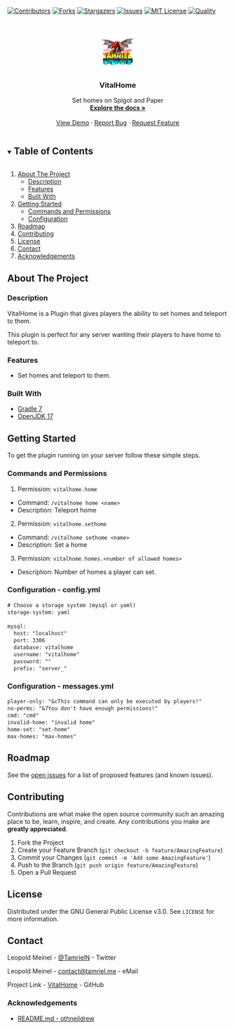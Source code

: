 <!-- PROJECT SHIELDS -->
[![Contributors][contributors-shield]][contributors-url]
[![Forks][forks-shield]][forks-url]
[![Stargazers][stars-shield]][stars-url]
[![Issues][issues-shield]][issues-url]
[![MIT License][license-shield]][license-url]
[![Quality][quality-shield]][quality-url]

<!-- PROJECT LOGO -->
<!--suppress ALL -->
<br />
<p align="center">
  <a href="https://github.com/TamrielNetwork/VitalHome">
    <img src="images/logo.png" alt="Logo" width="80" height="80">
  </a>

<h3 align="center">VitalHome</h3>

  <p align="center">
    Set homes on Spigot and Paper
    <br />
    <a href="https://github.com/TamrielNetwork/VitalHome"><strong>Explore the docs »</strong></a>
    <br />
    <br />
    <a href="https://github.com/TamrielNetwork/VitalHome">View Demo</a>
    ·
    <a href="https://github.com/TamrielNetwork/VitalHome/issues">Report Bug</a>
    ·
    <a href="https://github.com/TamrielNetwork/VitalHome/issues">Request Feature</a>
  </p>

<!-- TABLE OF CONTENTS -->
<details open="open">
  <summary><h2 style="display: inline-block">Table of Contents</h2></summary>
  <ol>
    <li>
      <a href="#about-the-project">About The Project</a>
      <ul>
        <li><a href="#description">Description</a></li>
        <li><a href="#features">Features</a></li>
        <li><a href="#built-with">Built With</a></li>
      </ul>
    </li>
    <li>
      <a href="#getting-started">Getting Started</a>
      <ul>
        <li><a href="#commands-and-permissions">Commands and Permissions</a></li>
        <li><a href="#configuration">Configuration</a></li>
      </ul>
    </li>
    <li><a href="#roadmap">Roadmap</a></li>
    <li><a href="#contributing">Contributing</a></li>
    <li><a href="#license">License</a></li>
    <li><a href="#contact">Contact</a></li>
    <li><a href="#acknowledgements">Acknowledgements</a></li>
  </ol>
</details>

<!-- ABOUT THE PROJECT -->

## About The Project

### Description

VitalHome is a Plugin that gives players the ability to set homes and teleport to them.

This plugin is perfect for any server wanting their players to have home to teleport to.

### Features

* Set homes and teleport to them.

### Built With

* [Gradle 7](https://docs.gradle.org/7.4/release-notes.html)
* [OpenJDK 17](https://openjdk.java.net/projects/jdk/17/)

<!-- GETTING STARTED -->

## Getting Started

To get the plugin running on your server follow these simple steps.

### Commands and Permissions

1. Permission: `vitalhome.home`

* Command: `/vitalhome home <name>`
* Description: Teleport home

2. Permission: `vitalhome.sethome`

* Command: `/vitalhome sethome <name>`
* Description: Set a home

3. Permission: `vitalhome.homes.<number of allowed homes>`

* Description: Number of homes a player can set.

### Configuration - config.yml

```
# Choose a storage system (mysql or yaml)
storage-system: yaml

mysql:
  host: "localhost"
  port: 3306
  database: vitalhome
  username: "vitalhome"
  password: ""
  prefix: "server_"
```

### Configuration - messages.yml

```
player-only: "&cThis command can only be executed by players!"
no-perms: "&7You don't have enough permissions!"
cmd: "cmd"
invalid-home: "invalid home"
home-set: "set-home"
max-homes: "max-homes"
```

<!-- ROADMAP -->

## Roadmap

See the [open issues](https://github.com/TamrielNetwork/VitalHome/issues) for a list of proposed features (and known
issues).

<!-- CONTRIBUTING -->

## Contributing

Contributions are what make the open source community such an amazing place to be, learn, inspire, and create. Any
contributions you make are **greatly appreciated**.

1. Fork the Project
2. Create your Feature Branch (`git checkout -b feature/AmazingFeature`)
3. Commit your Changes (`git commit -m 'Add some AmazingFeature'`)
4. Push to the Branch (`git push origin feature/AmazingFeature`)
5. Open a Pull Request

<!-- LICENSE -->

## License

Distributed under the GNU General Public License v3.0. See `LICENSE` for more information.

<!-- CONTACT -->

## Contact

Leopold Meinel - [@TamrielN](https://twitter.com/TamrielN) - Twitter

Leopold Meinel - [contact@tamriel.me](mailto:contact@tamriel.me) - eMail

Project Link - [VitalHome](https://github.com/TamrielNetwork/VitalHome) - GitHub

<!-- ACKNOWLEDGEMENTS -->

### Acknowledgements

* [README.md - othneildrew](https://github.com/othneildrew/Best-README-Template)

<!-- MARKDOWN LINKS & IMAGES -->

[contributors-shield]: https://img.shields.io/github/contributors-anon/TamrielNetwork/VitalHome?style=for-the-badge

[contributors-url]: https://github.com/TamrielNetwork/VitalHome/graphs/contributors

[forks-shield]: https://img.shields.io/github/forks/TamrielNetwork/VitalHome?label=Forks&style=for-the-badge

[forks-url]: https://github.com/TamrielNetwork/VitalHome/network/members

[stars-shield]: https://img.shields.io/github/stars/TamrielNetwork/VitalHome?style=for-the-badge

[stars-url]: https://github.com/TamrielNetwork/VitalHome/stargazers

[issues-shield]: https://img.shields.io/github/issues/TamrielNetwork/VitalHome?style=for-the-badge

[issues-url]: https://github.com/TamrielNetwork/VitalHome/issues

[license-shield]: https://img.shields.io/github/license/TamrielNetwork/VitalHome?style=for-the-badge

[license-url]: https://github.com/TamrielNetwork/VitalHome/blob/main/LICENSE

[quality-shield]: https://img.shields.io/codefactor/grade/github/TamrielNetwork/VitalHome?style=for-the-badge

[quality-url]: https://www.codefactor.io/repository/github/TamrielNetwork/VitalHome
